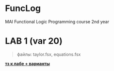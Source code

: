 # FuncLog
MAI Functional Logic Programming course 2nd year

# LAB 1 (var 20)
> файлы: taylor.fsx, equations.fsx

[**тз к лабе + варианты**](https://github.com/MAILabs-Education/FP_Lab1_ru?tab=readme-ov-file#задание-0-установите-окружение-для-работы)
